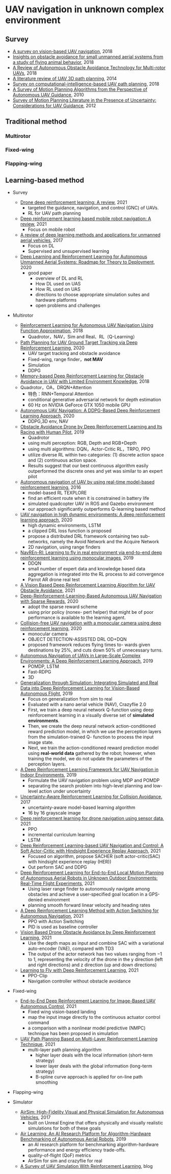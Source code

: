 # UAV navigation in unknown complex environment

## Survey

- [A survey on vision-based UAV navigation](https://www.tandfonline.com/doi/full/10.1080/10095020.2017.1420509), 2018
- [Insights on obstacle avoidance for small unmanned aerial systems from a study of flying animal behavior](https://www.sciencedirect.com/science/article/abs/pii/S0921889017301197), 2018
- [A Review of Autonomous Obstacle Avoidance Technology for Multi-rotor UAVs](https://ieeexplore.ieee.org/abstract/document/8812473?casa_token=AXcXHro-5y8AAAAA:Vhan9sNCaGMHiHi61rf_OZG8HKyieTvpobpJXgJmVn07HYERdvji2eG2dghrD3jSrH48HKpSfSs), 2018
- [A literature review of UAV 3D path planning](https://ieeexplore.ieee.org/abstract/document/7053093), 2014
- [Survey on computational-intelligence-based UAV path planning](https://www.sciencedirect.com/science/article/abs/pii/S0950705118302636), 2018
- [A Survey of Motion Planning Algorithms from the Perspective of Autonomous UAV Guidance](https://link.springer.com/article/10.1007/s10846-009-9383-1), 2010
- [Survey of Motion Planning Literature in the Presence of Uncertainty: Considerations for UAV Guidance](https://link.springer.com/article/10.1007/s10846-011-9642-9), 2012

## Traditional method

### Multirotor

### Fixed-wing

### Flapping-wing

## Learning-based method

- Survey
  - [Drone deep reinforcement learning: A review](https://www.mdpi.com/2079-9292/10/9/999), 2021
    - targeted the guidance, navigation, and control (GNC) of UAVs.
    - RL for UAV path planning
  - [Deep reinforcement learning based mobile robot navigation: A review](https://ieeexplore.ieee.org/document/9409758), 2021
    - Focus on mobile robot
  - [A review of deep learning methods and applications for unmanned aerial vehicles](https://www.hindawi.com/journals/js/2017/3296874/), 2017
    - Focus on DL
    - Supervised and unsupervised learning
  - [Deep Learning and Reinforcement Learning for Autonomous Unmanned Aerial Systems: Roadmap for Theory to Deployment](https://arxiv.org/abs/2009.03349), 2020
    - good paper
      - overview of DL and RL
      - How DL used on UAS
      - How RL used on UAS
      - directions to choose appropriate simulation suites and hardware platforms
      - open problems and challenges
- Multirotor
  - [Reinforcement Learning for Autonomous UAV Navigation Using Function Approximation](https://ieeexplore.ieee.org/document/8468611), 2018
    - Quadrotor，NAV，Sim and Real、RL（Q-Learning）
  - [Path Planning for UAV Ground Target Tracking via Deep Reinforcement Learning](https://ieeexplore.ieee.org/abstract/document/8984371), 2020
    - UAV target tracking and obstacle avoidance
    - Fixed-wing, range finder，**not MAV**
    - Simulation
    - DDPG
  - [Memory-based Deep Reinforcement Learning for Obstacle Avoidance in UAV with Limited Environment Knowledge](https://ieeexplore.ieee.org/abstract/document/8917687), 2018
  - Quadrotor，OA，DRQN+Attention
    - 特色：RNN+Temporal Attention
    - conditional generative adversarial network for depth estimation
    - 60 Hz on NVIDIA GeForce GTX 1050 mobile GPU
  - [Autonomous UAV Navigation: A DDPG-Based Deep Reinforcement Learning Approach](https://ieeexplore.ieee.org/abstract/document/9181245), 2020
    - DDPG,3D env, NAV
  - [Obstacle Avoidance Drone by Deep Reinforcement Learning and Its Racing with Human Pilot](https://www.mdpi.com/2076-3417/9/24/5571), 2019
    - Quadrotor
    - using multi perception: RGB, Depth and RGB+Depth
    - using multi algorithms: DQN，Actor-Critic RL，TRPO, PPO
    - utilize diverse RL within two categories: (1) discrete action space and (2) continuous action space.
    - Results suggest that our best continuous algorithm easily outperformed the discrete ones and yet was similar to an expert pilot
  - [Autonomous navigation of UAV by using real-time model-based reinforcement learning](https://ieeexplore.ieee.org/abstract/document/7838739/), 2016
    - model-based RL TEXPLORE
    - find an efficient route when it is constrained in battery life
    - simulated quadcopter UAV in ROS and Gazebo environment
    - our approach significantly outperforms Q-learning based method
  - [UAV navigation in high dynamic environments: A deep reinforcement learning approach](https://www.sciencedirect.com/science/article/pii/S1000936120302247), 2020
    - high dynamic environments, LSTM
    - a clipped DRL loss function is proposed
    - propose a distributed DRL framework containing two sub-networks, namely the Avoid Network and the Acquire Network
    - 2D navigation, using range finders
  - [NavREn-Rl: Learning to fly in real environment via end-to-end deep reinforcement learning using monocular images](https://ieeexplore.ieee.org/abstract/document/8600838/), 2019
    - DDQN
    - small number of expert data and knowledge based data aggregation is integrated into the RL process to aid convergence
    - Parrot AR drone real test
  - [A Vision Based Deep Reinforcement Learning Algorithm for UAV Obstacle Avoidance](https://arxiv.org/abs/2103.06403), 2021
  - [Deep-Reinforcement-Learning-Based Autonomous UAV Navigation with Sparse Rewards](), 2020
    - adopt the sparse reward scheme
    - using prior policy (nonex- pert helper) that might be of poor performance is available to the learning agent.
  - [Collision-free UAV navigation with a monocular camera using deep reinforcement learning](), 2020
    - monocular camera
    - OBJECT DETECTION-ASSISTED DRL OD+DQN
    - proposed framework reduces flying times to- wards given destinations by 25%, and cuts down 50% of unnecessary turns.
  - [Autonomous Navigation of UAVs in Large-Scale Complex Environments: A Deep Reinforcement Learning Approach](), 2019
    - POMDP, LSTM
    - Fast-RDPG
    - 3D
  - [Generalization through Simulation: Integrating Simulated and Real Data into Deep Reinforcement Learning for Vision-Based Autonomous Flight](), 2019
    - Focus on generalization from sim to real
    - Evaluated with a nano aerial vehicle (NAV), Crazyflie 2.0
    - First, we train a deep neural network Q-function using deep reinforcement learning in a visually diverse set of **simulated environments**.
    - Then, we create the deep neural network action-conditioned reward prediction model, in which we use the perception layers from the simulation-trained Q- function to process the input image state.
    - Next, we train the action-conditioned reward prediction model using **real-world data** gathered by the robot; however, when training the model, we do not update the parameters of the perception layers.
  - [A Deep Reinforcement Learning Framework for UAV Navigation in Indoor Environments](), 2019
    - Formulate the UAV navigation problem using MDP and POMDP
    - separating the search problem into high-level planning and low-level action under uncertainty
  - [Uncertainty-Aware Reinforcement Learning for Collision Avoidance](), 2017
    - uncertainty-aware model-based learning algorithm
    - 16 by 16 grayscale image
  - [Deep reinforcement learning for drone navigation using sensor data](), 2021
    - PPO
    - incremental curriculum learning
    - LSTM
  - [Deep Reinforcement Learning-based UAV Navigation and Control: A Soft Actor-Critic with Hindsight Experience Replay Approach](), 2021
    - Focused on algorithm, propose SACHER (soft actor-critic(SAC) with hindsight experience replay (HER))
    - Out perform SAC and DDPG
  - [Deep Reinforcement Learning for End-to-End Local Motion Planning of Autonomous Aerial Robots in Unknown Outdoor Environments: Real-Time Flight Experiments](), 2021
    - Using laser range finder to autonomously navigate among obstacles and achieve a user-specified goal location in a GPS-denied environment
    - planning smooth forward linear velocity and heading rates
  - [A Deep Reinforcement Learning Method with Action Switching for Autonomous Navigation](https://ieeexplore.ieee.org/document/9549631/), 2021
    - PPO with Action Switching
    - PID is used as baseline controller
  - [Vision Based Drone Obstacle Avoidance by Deep Reinforcement Learning](), 2021
    - Use the depth maps as input and combine SAC with a variational auto-encoder (VAE), compared with TD3
    - The output of the actor network has two values ranging from −1 to 1, representing the velocity of the drone in the y direction (left and right directions) and z direction (up and down directions)
  - [Learning to Fly with Deep Reinforcement Learning](), 2021
    - PPO-Clip
    - Navigation controller without obstacle avoidance
  
- Fixed-wing
  - [End-to-End Deep Reinforcement Learning for Image-Based UAV Autonomous Control](), 2021
    - Fixed wing vision-based landing
    - map the input image directly to the continuous actuator control command
    - a comparison with a nonlinear model predictive (NMPC) technique has been proposed in simulation
  - [UAV Path Planning Based on Multi-Layer Reinforcement Learning Technique](), 2021
    - multi-layer path planning algorithm
      - higher layer deals with the local information (short-term strategy)
      - lower layer deals with the global information (long-term strategy)
      - B-spline curve approach is applied for on-line path smoothing
- Flapping-wing
- Simulator
  - [AirSim: High-Fidelity Visual and Physical Simulation for Autonomous Vehicles](https://link.springer.com/chapter/10.1007/978-3-319-67361-5_40), 2017
    - built on Unreal Engine that offers physically and visually realistic simulations for both of these goals
  - [Air Learning: An AI Research Platform for Algorithm-Hardware Benchmarking of Autonomous Aerial Robots](), 2019
    - an AI research platform for benchmarking algorithm-hardware performance and energy efficiency trade-offs.
    - quality-of-flight (QoF) metrics
    - AirSim for sim and crazyflie for real
  - [A Survey of UAV Simulation With Reinforcement Learning](https://www.chenshiyu.top/blog/2020/05/25/A-Survey-of-UAV-Simulation-With-Reinforcement-Learning/), blog
